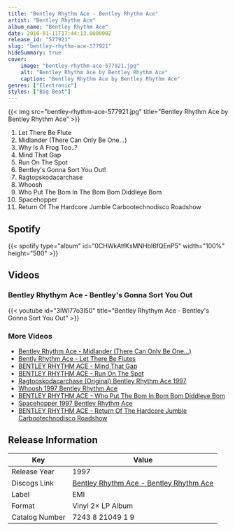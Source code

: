 ```yaml
---
title: "Bentley Rhythm Ace - Bentley Rhythm Ace"
artist: "Bentley Rhythm Ace"
album_name: "Bentley Rhythm Ace"
date: 2016-01-11T17:44:13.000000Z
release_id: "577921"
slug: "bentley-rhythm-ace-577921"
hideSummary: true
cover:
    image: "bentley-rhythm-ace-577921.jpg"
    alt: "Bentley Rhythm Ace by Bentley Rhythm Ace"
    caption: "Bentley Rhythm Ace by Bentley Rhythm Ace"
genres: ["Electronic"]
styles: ["Big Beat"]
---
```


{{< img src="bentley-rhythm-ace-577921.jpg" title="Bentley Rhythm Ace by Bentley Rhythm Ace" >}}

<!-- section break -->

1. Let There  Be Flute
2. Midlander (There Can Only Be One...)
3. Why Is A Frog Too..?
4. Mind That Gap
5. Run On The Spot
6. Bentley's Gonna Sort You Out!
7. Ragtopskodacarchase
8. Whoosh
9. Who Put The Bom In The Bom Bom Diddleye Bom
10. Spacehopper
11. Return Of The Hardcore Jumble Carbootechnodisco Roadshow

<!-- section break -->


## Spotify
{{< spotify type="album" id="0CHWkAtfKsMNHbI6fQEnP5" width="100%" height="500" >}}



## Videos
### Bentley Rhythym Ace - Bentley's Gonna Sort You Out
{{< youtube id="3IWl77o3l50" title="Bentley Rhythym Ace - Bentley's Gonna Sort You Out" >}}<br>

### More Videos

- [Bentley Rhythm Ace - Midlander (There Can Only Be One...)](https://www.youtube.com/watch?v=H7hpYIM51QI)
- [Bently Rhythm Ace -  Let There Be Flutes](https://www.youtube.com/watch?v=N7f62H-jLJU)
- [BENTLEY  RHYTHM  ACE - Mind That Gap](https://www.youtube.com/watch?v=LjBM3W1OPks)
- [BENTLEY  RHYTHM  ACE - Run On The Spot](https://www.youtube.com/watch?v=EjEAV0RWJxQ)
- [Ragtopskodacarchase (Original) Bentley Rhythm Ace 1997](https://www.youtube.com/watch?v=_sRA2Rf99ZY)
- [Whoosh 1997 Bentley Rhythm Ace](https://www.youtube.com/watch?v=94u97Z6GkWo)
- [BENTLEY  RHYTHM  ACE - Who Put The Bom In Bom Bom Diddleye Bom](https://www.youtube.com/watch?v=c9KrikAnnEY)
- [Spacehopper 1997 Bentley Rhythm Ace](https://www.youtube.com/watch?v=mpXVR7P4TyE)
- [BENTLEY  RHYTHM  ACE - Return Of The Hardcore Jumble Carbootechnodisco Roadshow](https://www.youtube.com/watch?v=HfGDkeneGTo)


## Release Information
|  Key           | Value                                                |
| ---------------| ---------------------------------------------------- |
| Release Year   | 1997                                   |
| Discogs Link   | [Bentley Rhythm Ace - Bentley Rhythm Ace](https://www.discogs.com/release/577921-Bentley-Rhythm-Ace-Bentley-Rhythm-Ace) |
| Label          | EMI |
| Format         | Vinyl 2× LP Album |
| Catalog Number | 7243 8 21049 1 9 |

